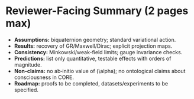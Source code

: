 # Reviewer-Facing Summary (2 pages max)

- **Assumptions:** biquaternion geometry; standard variational action.
- **Results:** recovery of GR/Maxwell/Dirac; explicit projection maps.
- **Consistency:** Minkowski/weak-field limits; gauge invariance checks.
- **Predictions:** list only quantitative, testable effects with orders of magnitude.
- **Non-claims:** no ab‑initio value of \(\alpha\); no ontological claims about consciousness in CORE.
- **Roadmap:** proofs to be completed, datasets/experiments to be specified.
